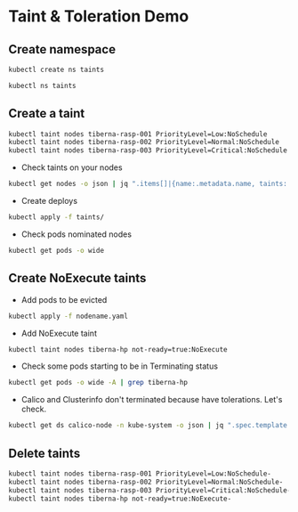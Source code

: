 # Taint & Toleration Demo

## Create namespace

```bash
kubectl create ns taints

kubectl ns taints
```

## Create a taint

```bash
kubectl taint nodes tiberna-rasp-001 PriorityLevel=Low:NoSchedule
kubectl taint nodes tiberna-rasp-002 PriorityLevel=Normal:NoSchedule
kubectl taint nodes tiberna-rasp-003 PriorityLevel=Critical:NoSchedule
```

- Check taints on your nodes

```bash
kubectl get nodes -o json | jq ".items[]|{name:.metadata.name, taints:.spec.taints}"
```

- Create deploys

```bash
kubectl apply -f taints/
```

- Check pods nominated nodes

```bash
kubectl get pods -o wide
```

## Create NoExecute taints

- Add pods to be evicted

```bash
kubectl apply -f nodename.yaml
```

- Add NoExecute taint

```bash
kubectl taint nodes tiberna-hp not-ready=true:NoExecute
```

- Check some pods starting to be in Terminating status

```bash
kubectl get pods -o wide -A | grep tiberna-hp
```

- Calico and Clusterinfo don't terminated because have tolerations. Let's check.

```bash
kubectl get ds calico-node -n kube-system -o json | jq ".spec.template.spec.tolerations"
```

## Delete taints

```bash
kubectl taint nodes tiberna-rasp-001 PriorityLevel=Low:NoSchedule-
kubectl taint nodes tiberna-rasp-002 PriorityLevel=Normal:NoSchedule-
kubectl taint nodes tiberna-rasp-003 PriorityLevel=Critical:NoSchedule-
kubectl taint nodes tiberna-hp not-ready=true:NoExecute-
```
